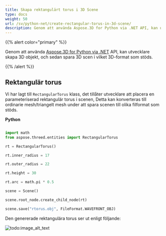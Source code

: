 ```yaml
---
title: Skapa rektangulärt torus i 3D Scene
type: docs
weight: 50
url: /sv/python-net/create-rectangular-torus-in-3d-scene/
description: Genom att använda Aspose.3D for Python via .NET API, kan utvecklare skapa 3D objekt, och sedan spara 3D scen i vilket 3D-format som stöds.
---
```

{{% alert color="primary" %}} 

Genom att använda [Aspose.3D for Python via .NET](https://products.aspose.com/3d/python-net/) API, kan utvecklare skapa 3D objekt, och sedan spara 3D scen i vilket 3D-format som stöds.

{{% /alert %}} 
##  **Rektangulär torus**
Vi har lagt till `RectangularTorus` klass, det tillåter utvecklare att placera en parameteriserad rektangulär torus i scenen, Detta kan konverteras till ordinarie mesh/triangelt mesh under att spara scenen till olika filformat som stöds.

**Python**

```py

import math
from aspose.threed.entities import RectangularTorus

rt = RectangularTorus()

rt.inner_radius = 17

rt.outer_radius = 22

rt.height = 30

rt.arc = math.pi * 0.5

scene = Scene()

scene.root_node.create_child_node(rt)

scene.save("rtorus.obj", FileFormat.WAVEFRONT_OBJ)

```

Den genererade rektangulära torus ser ut enligt följande:

![todo:image_alt_text](create-rectangular-torus-in-3d-scene_1.png)

